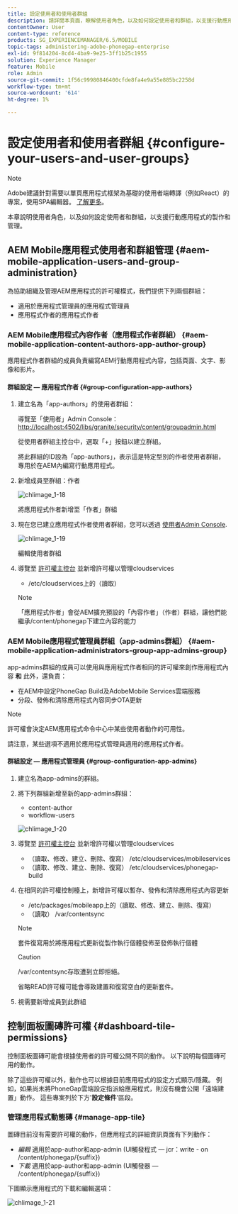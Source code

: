 ```yaml
---
title: 設定使用者和使用者群組
description: 請詳閱本頁面，瞭解使用者角色，以及如何設定使用者和群組，以支援行動應用程式的撰寫和管理。
contentOwner: User
content-type: reference
products: SG_EXPERIENCEMANAGER/6.5/MOBILE
topic-tags: administering-adobe-phonegap-enterprise
exl-id: 9f814204-8cd4-4ba9-9e25-3ff1b25c1955
solution: Experience Manager
feature: Mobile
role: Admin
source-git-commit: 1f56c99980846400cfde8fa4e9a55e885bc2258d
workflow-type: tm+mt
source-wordcount: '614'
ht-degree: 1%

---
```


# 設定使用者和使用者群組 {#configure-your-users-and-user-groups}

>[!NOTE]
>
>Adobe建議針對需要以單頁應用程式框架為基礎的使用者端轉譯（例如React）的專案，使用SPA編輯器。 [了解更多](/help/sites-developing/spa-overview.md)。

本章說明使用者角色，以及如何設定使用者和群組，以支援行動應用程式的製作和管理。

## AEM Mobile應用程式使用者和群組管理 {#aem-mobile-application-users-and-group-administration}

為協助組織及管理AEM應用程式的許可權模式，我們提供下列兩個群組：

* 適用於應用程式管理員的應用程式管理員
* 應用程式作者的應用程式作者

### AEM Mobile應用程式內容作者（應用程式作者群組） {#aem-mobile-application-content-authors-app-author-group}

應用程式作者群組的成員負責編寫AEM行動應用程式內容，包括頁面、文字、影像和影片。

#### 群組設定 — 應用程式作者 {#group-configuration-app-authors}

1. 建立名為「app-authors」的使用者群組：

   導覽至「使用者」Admin Console： [http://localhost:4502/libs/granite/security/content/groupadmin.html](http://localhost:4502/libs/granite/security/content/groupadmin.html)

   從使用者群組主控台中，選取「+」按鈕以建立群組。

   將此群組的ID設為「app-authors」，表示這是特定型別的作者使用者群組，專用於在AEM內編寫行動應用程式。

1. 新增成員至群組：作者

   ![chlimage_1-18](assets/chlimage_1-18.png)

   將應用程式作者新增至「作者」群組

1. 現在您已建立應用程式作者使用者群組，您可以透過 [使用者Admin Console](http://localhost:4502/libs/granite/security/content/useradmin.md).

   ![chlimage_1-19](assets/chlimage_1-19.png)

   編輯使用者群組

1. 導覽至 [許可權主控台](http://localhost:4502/useradmin) 並新增許可權以管理cloudservices

   * /etc/cloudservices上的（讀取）

   >[!NOTE]
   >
   >「應用程式作者」會從AEM擴充預設的「內容作者」（作者）群組，讓他們能繼承/content/phonegap下建立內容的能力

### AEM Mobile應用程式管理員群組（app-admins群組） {#aem-mobile-application-administrators-group-app-admins-group}

app-admins群組的成員可以使用與應用程式作者相同的許可權來創作應用程式內容 **和** 此外，還負責：

* 在AEM中設定PhoneGap Build及AdobeMobile Services雲端服務
* 分段、發佈和清除應用程式內容同步OTA更新

>[!NOTE]
>
>許可權會決定AEM應用程式命令中心中某些使用者動作的可用性。
>
>請注意，某些選項不適用於應用程式管理員適用的應用程式作者。

#### 群組設定 — 應用程式管理員 {#group-configuration-app-admins}

1. 建立名為app-admins的群組。
1. 將下列群組新增至新的app-admins群組：

   * content-author
   * workflow-users

   ![chlimage_1-20](assets/chlimage_1-20.png)

1. 導覽至 [許可權主控台](http://localhost:4502/useradmin) 並新增許可權以管理cloudservices

   * （讀取、修改、建立、刪除、復寫） /etc/cloudservices/mobileservices
   * （讀取、修改、建立、刪除、復寫） /etc/cloudservices/phonegap-build

1. 在相同的許可權控制檯上，新增許可權以暫存、發佈和清除應用程式內容更新

   * /etc/packages/mobileapp上的（讀取、修改、建立、刪除、復寫）
   * （讀取） /var/contentsync

   >[!NOTE]
   >
   >套件復寫用於將應用程式更新從製作執行個體發佈至發佈執行個體

   >[!CAUTION]
   >
   >/var/contentsync存取遭到立即拒絕。
   >
   >省略READ許可權可能會導致建置和復寫空白的更新套件。

1. 視需要新增成員到此群組

## 控制面板圖磚許可權 {#dashboard-tile-permissions}

控制面板圖磚可能會根據使用者的許可權公開不同的動作。 以下說明每個圖磚可用的動作。

除了這些許可權以外，動作也可以根據目前應用程式的設定方式顯示/隱藏。 例如，如果尚未將PhoneGap雲端設定指派給應用程式，則沒有機會公開「遠端建置」動作。 這些專案列於下方&#39;**設定條件**&#39;區段。

### 管理應用程式動態磚 {#manage-app-tile}

圖磚目前沒有需要許可權的動作，但應用程式的詳細資訊頁面有下列動作：

* *編輯* 適用於app-author和app-admin (UI觸發程式 — jcr：write - on /content/phonegap/{suffix})
* *下載* 適用於app-author和app-admin (UI觸發器 — /content/phonegap/{suffix})

下圖顯示應用程式的下載和編輯選項：

![chlimage_1-21](assets/chlimage_1-21.png)

